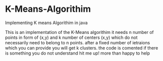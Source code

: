 # K-Means-Algorithim
Implementing K means Algorithim in java 

This is an implementation of the K-Means algorithim
it needs n number of points in form of (x,y) and k number of centers (x,y) which do not necessarily need to belong to n points.
after a fixed number of ietraions which you can provide you will get k clusters.
the code is comented if there is something you do not understand hit me up!
more than happy to help
